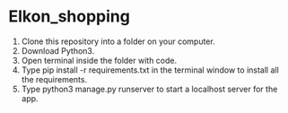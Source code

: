 # Elkon_shopping
<ol>
<li>Clone this repository into a folder on your computer.</li>
<li>Download Python3.</li>
<li>Open terminal inside the folder with code.</li>
<li>Type pip install -r requirements.txt in the terminal window to install all the requirements.</li>
<li>Type python3 manage.py runserver to start a localhost server for the app.</li>
</ol>

